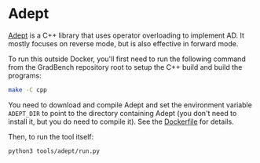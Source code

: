 # Adept

[Adept](https://www.met.reading.ac.uk/clouds/adept/) is a C++ library
that uses operator overloading to implement AD. It mostly focuses on
reverse mode, but is also effective in forward mode.

To run this outside Docker, you'll first need to run the following
command from the GradBench repository root to setup the C++ build and
build the programs:

```sh
make -C cpp
```

You need to download and compile Adept and set the environment
variable `ADEPT_DIR` to point to the directory containing Adept (you
don't need to install it, but you do need to compile it). See the
[Dockerfile](Dockerfile) for details.

Then, to run the tool itself:

```sh
python3 tools/adept/run.py
```
